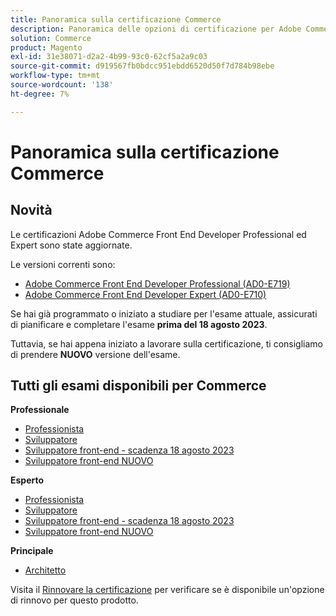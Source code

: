 ```yaml
---
title: Panoramica sulla certificazione Commerce
description: Panoramica delle opzioni di certificazione per Adobe Commerce
solution: Commerce
product: Magento
exl-id: 31e38071-d2a2-4b99-93c0-62cf5a2a9c03
source-git-commit: d919567fb0bdcc951ebdd6520d50f7d784b98ebe
workflow-type: tm+mt
source-wordcount: '138'
ht-degree: 7%

---
```


# Panoramica sulla certificazione Commerce

## Novità

Le certificazioni Adobe Commerce Front End Developer Professional ed Expert sono state aggiornate.

Le versioni correnti sono:

* [Adobe Commerce Front End Developer Professional (AD0-E719)](/help/certifications/ac/ac-p-fedeveloper.md)
* [Adobe Commerce Front End Developer Expert (AD0-E710)](/help/certifications/ac/ac-e-fedeveloper.md)

Se hai già programmato o iniziato a studiare per l&#39;esame attuale, assicurati di pianificare e completare l&#39;esame **prima del 18 agosto 2023**.

Tuttavia, se hai appena iniziato a lavorare sulla certificazione, ti consigliamo di prendere **NUOVO** versione dell&#39;esame.

## Tutti gli esami disponibili per Commerce

**Professionale**

* [Professionista](/help/certifications/ac/ac-p-business.md) <!--AD0-E712-->
* [Sviluppatore](/help/certifications/ac/ac-p-developer.md) <!--AD0-E717-->
* [Sviluppatore front-end - scadenza 18 agosto 2023](/help/certifications/ac/ac-p-fedeveloper.md) <!--AD0-E719-->
* [Sviluppatore front-end NUOVO](/help/certifications/ac/ac-p-fedeveloper0623.md)

**Esperto**

* [Professionista](/help/certifications/ac/ac-e-business.md) <!--AD0-E708-->
* [Sviluppatore](/help/certifications/ac/ac-e-developer.md) <!--AD0-E716-->
* [Sviluppatore front-end - scadenza 18 agosto 2023](/help/certifications/ac/ac-e-fedeveloper.md) <!--AD0-E710-->
* [Sviluppatore front-end NUOVO](/help/certifications/ac/ac-e-fedeveloper0623.md)

**Principale**

* [Architetto](/help/certifications/ac/ac-m-architect.md) <!--AD0-E718-->

Visita il [Rinnovare la certificazione](/help/certifications/renew.md) per verificare se è disponibile un&#39;opzione di rinnovo per questo prodotto.
